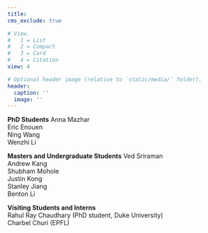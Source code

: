 ```yaml
---
title: 
cms_exclude: true

# View.
#   1 = List
#   2 = Compact
#   3 = Card
#   4 = Citation
view: 4

# Optional header image (relative to `static/media/` folder).
header:
  caption: ''
  image: ''
---
```



<b>PhD Students</b>
Anna Mazhar <br>
Eric Enouen <br>
Ning Wang <br>
Wenzhi Li
<br>


<b> Masters and Undergraduate Students</b>
Ved Sriraman <br>
Andrew Kang <br>
Shubham Mohole<br>
Justin Kong <br>
Stanley Jiang<br>
Benton Li

<b> Visiting Students and Interns</b><br>
Rahul Ray Chaudhary (PhD student, Duke University)<br>
Charbel Churi (EPFL) <br><br>